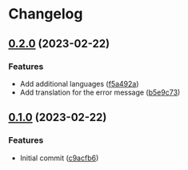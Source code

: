 # Changelog

## [0.2.0](https://github.com/nextbox-dev/NextBox.Neos.FormCaptcha/compare/0.1.0...0.2.0) (2023-02-22)


### Features

* Add additional languages ([f5a492a](https://github.com/nextbox-dev/NextBox.Neos.FormCaptcha/commit/f5a492abefb14a3d80cf8e5efb4982a68b7d1f2e))
* Add translation for the error message ([b5e9c73](https://github.com/nextbox-dev/NextBox.Neos.FormCaptcha/commit/b5e9c73a303525f6ea21f17f4ae63083bd1e940c))

## [0.1.0](https://github.com/nextbox-dev/NextBox.Neos.FormCaptcha/compare/v0.0.1...0.1.0) (2023-02-22)


### Features

* Initial commit ([c9acfb6](https://github.com/nextbox-dev/NextBox.Neos.FormCaptcha/commit/c9acfb6489c936fe85bdda5250b4f463fd99e7cc))

